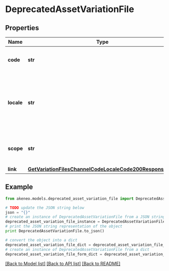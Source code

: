 # DeprecatedAssetVariationFile


## Properties
Name | Type | Description | Notes
------------ | ------------- | ------------- | -------------
**code** | **str** | Code of the PAM asset variation file | [optional] 
**locale** | **str** | Locale of the PAM asset variation file, equal to &#x60;null&#x60; if the asset is not localizable | [optional] 
**scope** | **str** | Channel of the PAM asset variation file | [optional] 
**link** | [**GetVariationFilesChannelCodeLocaleCode200ResponseLink**](GetVariationFilesChannelCodeLocaleCode200ResponseLink.md) |  | [optional] 

## Example

```python
from akeneo.models.deprecated_asset_variation_file import DeprecatedAssetVariationFile

# TODO update the JSON string below
json = "{}"
# create an instance of DeprecatedAssetVariationFile from a JSON string
deprecated_asset_variation_file_instance = DeprecatedAssetVariationFile.from_json(json)
# print the JSON string representation of the object
print DeprecatedAssetVariationFile.to_json()

# convert the object into a dict
deprecated_asset_variation_file_dict = deprecated_asset_variation_file_instance.to_dict()
# create an instance of DeprecatedAssetVariationFile from a dict
deprecated_asset_variation_file_form_dict = deprecated_asset_variation_file.from_dict(deprecated_asset_variation_file_dict)
```
[[Back to Model list]](../README.md#documentation-for-models) [[Back to API list]](../README.md#documentation-for-api-endpoints) [[Back to README]](../README.md)


